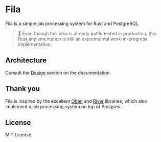 # Fila

Fila is a simple job processing system for Rust and PostgreSQL.

> 🚧 Even though this idea is already battle tested in production, this Rust
> implementation is still an experimental work-in-progress implementation.

## Architecture

Consult the [Design](./docs/design.md) section on the documentation.

## Thank you

Fila is inspired by the excellent [Oban] and [River] libraries, which also
implement a job processing system on top of Postgres.

[Oban]: https://github.com/riverqueue/river
[River]: https://github.com/sorentwo/oban

## License

MIT License.
